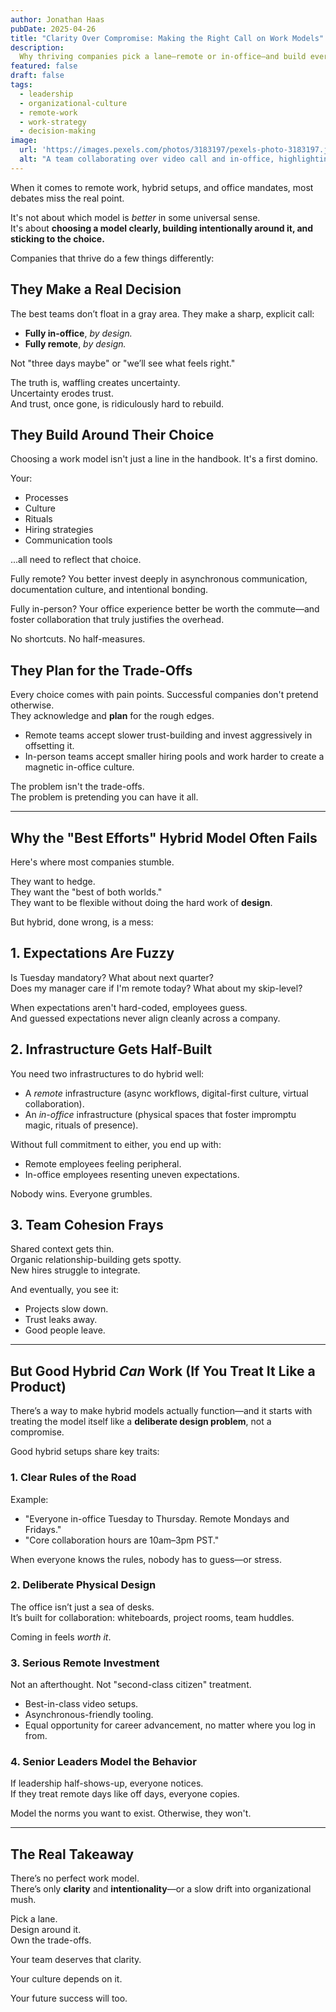 ```yaml
---
author: Jonathan Haas
pubDate: 2025-04-26
title: "Clarity Over Compromise: Making the Right Call on Work Models"
description: 
  Why thriving companies pick a lane—remote or in-office—and build everything around it, instead of wobbling in the messy middle.
featured: false
draft: false
tags:
  - leadership
  - organizational-culture
  - remote-work
  - work-strategy
  - decision-making
image:
  url: 'https://images.pexels.com/photos/3183197/pexels-photo-3183197.jpeg?auto=compress&cs=tinysrgb&w=1260&h=750&dpr=2'
  alt: "A team collaborating over video call and in-office, highlighting different work models"
---
```


When it comes to remote work, hybrid setups, and office mandates, most debates miss the real point.

It's not about which model is *better* in some universal sense.  
It's about **choosing a model clearly, building intentionally around it, and sticking to the choice.**

Companies that thrive do a few things differently:

## They Make a Real Decision

The best teams don’t float in a gray area. They make a sharp, explicit call:

- **Fully in-office**, *by design.*
- **Fully remote**, *by design.*

Not "three days maybe" or "we’ll see what feels right."

The truth is, waffling creates uncertainty.  
Uncertainty erodes trust.  
And trust, once gone, is ridiculously hard to rebuild.

## They Build Around Their Choice

Choosing a work model isn't just a line in the handbook. It's a first domino.

Your:

- Processes
- Culture
- Rituals
- Hiring strategies
- Communication tools

...all need to reflect that choice.

Fully remote? You better invest deeply in asynchronous communication, documentation culture, and intentional bonding.

Fully in-person? Your office experience better be worth the commute—and foster collaboration that truly justifies the overhead.

No shortcuts. No half-measures.

## They Plan for the Trade-Offs

Every choice comes with pain points. Successful companies don't pretend otherwise.  
They acknowledge and **plan** for the rough edges.

- Remote teams accept slower trust-building and invest aggressively in offsetting it.
- In-person teams accept smaller hiring pools and work harder to create a magnetic in-office culture.

The problem isn't the trade-offs.  
The problem is pretending you can have it all.

---

## Why the "Best Efforts" Hybrid Model Often Fails

Here's where most companies stumble.

They want to hedge.  
They want the "best of both worlds."  
They want to be flexible without doing the hard work of **design**.

But hybrid, done wrong, is a mess:

## 1. Expectations Are Fuzzy

Is Tuesday mandatory? What about next quarter?  
Does my manager care if I'm remote today? What about my skip-level?

When expectations aren't hard-coded, employees guess.  
And guessed expectations never align cleanly across a company.

## 2. Infrastructure Gets Half-Built

You need two infrastructures to do hybrid well:

- A *remote* infrastructure (async workflows, digital-first culture, virtual collaboration).
- An *in-office* infrastructure (physical spaces that foster impromptu magic, rituals of presence).

Without full commitment to either, you end up with:

- Remote employees feeling peripheral.
- In-office employees resenting uneven expectations.

Nobody wins. Everyone grumbles.

## 3. Team Cohesion Frays

Shared context gets thin.  
Organic relationship-building gets spotty.  
New hires struggle to integrate.

And eventually, you see it:

- Projects slow down.
- Trust leaks away.
- Good people leave.

---

## But Good Hybrid *Can* Work (If You Treat It Like a Product)

There’s a way to make hybrid models actually function—and it starts with treating the model itself like a **deliberate design problem**, not a compromise.

Good hybrid setups share key traits:

### 1. **Clear Rules of the Road**

Example:

- "Everyone in-office Tuesday to Thursday. Remote Mondays and Fridays."
- "Core collaboration hours are 10am–3pm PST."

When everyone knows the rules, nobody has to guess—or stress.

### 2. **Deliberate Physical Design**

The office isn’t just a sea of desks.  
It’s built for collaboration: whiteboards, project rooms, team huddles.

Coming in feels *worth it*.

### 3. **Serious Remote Investment**

Not an afterthought. Not "second-class citizen" treatment.  

- Best-in-class video setups.
- Asynchronous-friendly tooling.
- Equal opportunity for career advancement, no matter where you log in from.

### 4. **Senior Leaders Model the Behavior**

If leadership half-shows-up, everyone notices.  
If they treat remote days like off days, everyone copies.

Model the norms you want to exist. Otherwise, they won't.

---

## The Real Takeaway

There’s no perfect work model.  
There’s only **clarity** and **intentionality**—or a slow drift into organizational mush.

Pick a lane.  
Design around it.  
Own the trade-offs.

Your team deserves that clarity.

Your culture depends on it.

Your future success will too.
